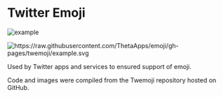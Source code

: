 # Twitter Emoji

![example](vector/1f600.svg)

<img src="https://raw.githubusercontent.com/ThetaApps/emoji/gh-pages/twemoji/example.svg" alt="https://raw.githubusercontent.com/ThetaApps/emoji/gh-pages/twemoji/example.svg" title="Title" />

Used by Twitter apps and services to ensured support of emoji.

Code and images were compiled from the Twemoji repository hosted on GitHub.
